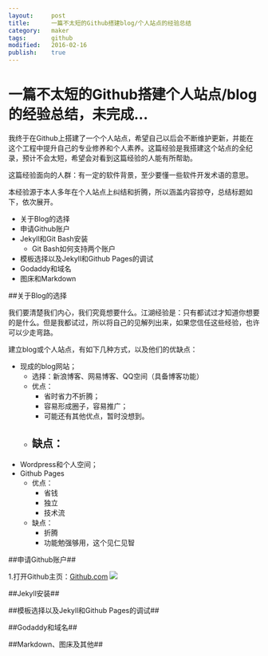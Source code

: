```yaml
---
layout:		post
title:		一篇不太短的Github搭建blog/个人站点的经验总结
category:	maker
tags:		github
modified:	2016-02-16
publish:	true
---
```


一篇不太短的Github搭建个人站点/blog的经验总结，未完成...
===================================================


我终于在Github上搭建了一个个人站点，希望自己以后会不断维护更新，并能在这个工程中提升自己的专业修养和个人素养。这篇经验是我搭建这个站点的全纪录，预计不会太短，希望会对看到这篇经验的人能有所帮助。

这篇经验面向的人群：有一定的软件背景，至少要懂一些软件开发术语的意思。

本经验源于本人多年在个人站点上纠结和折腾，所以涵盖内容掠夺，总结标题如下，依次展开。

- 关于Blog的选择
- 申请Github账户
- Jekyll和Git Bash安装
	- Git Bash如何支持两个账户
- 模板选择以及Jekyll和Github Pages的调试
- Godaddy和域名
- 图床和Markdown

##关于Blog的选择

我们要清楚我们内心，我们究竟想要什么。江湖经验是：只有都试过才知道你想要的是什么。但是我都试过，所以将自己的见解列出来，如果您信任这些经验，也许可以少走弯路。

建立blog或个人站点，有如下几种方式，以及他们的优缺点：

- 现成的blog网站；
	- 选择：新浪博客、网易博客、QQ空间（具备博客功能）
	- 优点：
		- 省时省力不折腾；
		- 容易形成圈子，容易推广；
		- 可能还有其他优点，暂时没想到。
	- 缺点：
		- 
- Wordpress和个人空间；
- Github Pages
	- 优点：
		- 省钱
		- 独立
		- 技术流
	- 缺点：
		- 折腾
		- 功能勉强够用，这个见仁见智

##申请Github账户##

1.打开Github主页：[Github.com](www.github.ocm)
![](http://7xqx7c.com1.z0.glb.clouddn.com/GithubSignup-0.png)

##Jekyll安装##

##模板选择以及Jekyll和Github Pages的调试##

##Godaddy和域名##

##Markdown、图床及其他##

